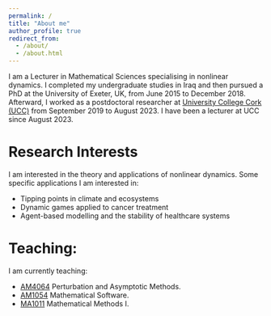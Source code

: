 ```yaml
---
permalink: /
title: "About me"
author_profile: true
redirect_from: 
  - /about/
  - /about.html
---
```

I am a Lecturer in Mathematical Sciences specialising in nonlinear dynamics. 
I completed my undergraduate studies in Iraq and then pursued a PhD at the University of Exeter, UK, from June 2015 to December 2018. 
Afterward, I worked as a postdoctoral researcher at [University College Cork (UCC)](https://www.ucc.ie/en/matsci/) from September 2019 to August 2023. 
I have been a lecturer at UCC since August 2023.

Research Interests
==================
I am interested in the theory and applications of nonlinear dynamics. Some specific applications I am interested in:

* Tipping points in climate and ecosystems
* Dynamic games applied to cancer treatment
* Agent-based modelling and the stability of healthcare systems

Teaching:
=========

I am currently teaching:

* [AM4064](https://ucc-ie-public.courseleaf.com/modules/?details&srcdb=2023&code=AM4064) Perturbation and Asymptotic Methods.
* [AM1054](https://ucc-ie-public.courseleaf.com/modules/?details&srcdb=2023&code=AM1054) Mathematical Software.
* [MA1011](https://ucc-ie-public.courseleaf.com/modules/?details&srcdb=2023&code=MA1011) Mathematical Methods I.

